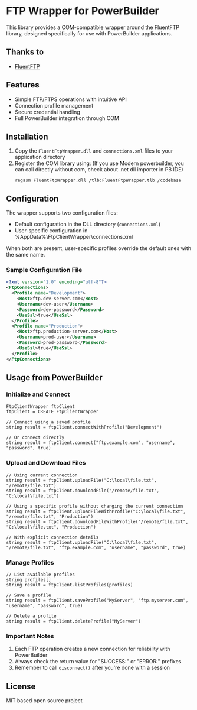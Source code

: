# FTP Wrapper for PowerBuilder

This library provides a COM-compatible wrapper around the FluentFTP library, designed specifically for use with PowerBuilder applications.

## Thanks to
- [FluentFTP](https://github.com/robinrodricks/FluentFTP)

## Features

- Simple FTP/FTPS operations with intuitive API
- Connection profile management
- Secure credential handling
- Full PowerBuilder integration through COM

## Installation

1. Copy the `FluentFtpWrapper.dll` and `connections.xml` files to your application directory
2. Register the COM library using: (If you use Modern powerbuilder, you can call directly without com, check about .net dll importer in PB IDE)
   ```
   regasm FluentFtpWrapper.dll /tlb:FluentFtpWrapper.tlb /codebase
   ```

## Configuration

The wrapper supports two configuration files:
- Default configuration in the DLL directory (`connections.xml`)
- User-specific configuration in %AppData%\FtpClientWrapper\connections.xml

When both are present, user-specific profiles override the default ones with the same name.

### Sample Configuration File

```xml
<?xml version="1.0" encoding="utf-8"?>
<FtpConnections>
  <Profile name="Development">
    <Host>ftp.dev-server.com</Host>
    <Username>dev-user</Username>
    <Password>dev-password</Password>
    <UseSsl>true</UseSsl>
  </Profile>
  <Profile name="Production">
    <Host>ftp.production-server.com</Host>
    <Username>prod-user</Username>
    <Password>prod-password</Password>
    <UseSsl>true</UseSsl>
  </Profile>
</FtpConnections>
```

## Usage from PowerBuilder

### Initialize and Connect

```
FtpClientWrapper ftpClient
ftpClient = CREATE FtpClientWrapper

// Connect using a saved profile
string result = ftpClient.connectWithProfile("Development")

// Or connect directly
string result = ftpClient.connect("ftp.example.com", "username", "password", true)
```

### Upload and Download Files

```
// Using current connection
string result = ftpClient.uploadFile("C:\local\file.txt", "/remote/file.txt")
string result = ftpClient.downloadFile("/remote/file.txt", "C:\local\file.txt")

// Using a specific profile without changing the current connection
string result = ftpClient.uploadFileWithProfile("C:\local\file.txt", "/remote/file.txt", "Production")
string result = ftpClient.downloadFileWithProfile("/remote/file.txt", "C:\local\file.txt", "Production")

// With explicit connection details
string result = ftpClient.uploadFile("C:\local\file.txt", "/remote/file.txt", "ftp.example.com", "username", "password", true)
```

### Manage Profiles

```
// List available profiles
string profiles[]
string result = ftpClient.listProfiles(profiles)

// Save a profile
string result = ftpClient.saveProfile("MyServer", "ftp.myserver.com", "username", "password", true)

// Delete a profile
string result = ftpClient.deleteProfile("MyServer")
```

### Important Notes

1. Each FTP operation creates a new connection for reliability with PowerBuilder
2. Always check the return value for "SUCCESS:" or "ERROR:" prefixes
3. Remember to call `disconnect()` after you're done with a session

## License

MIT based open source project